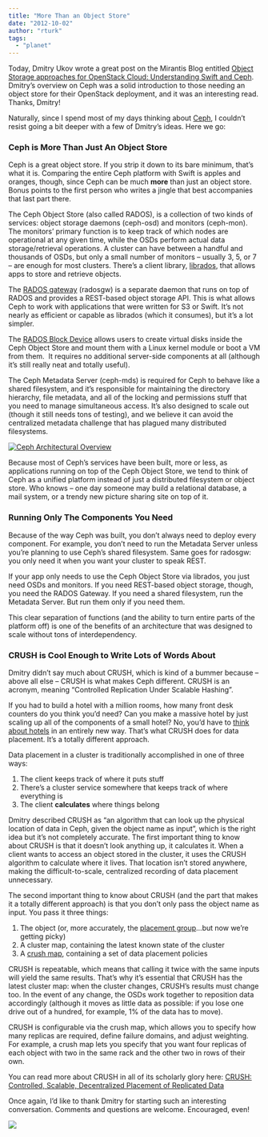 ```yaml
---
title: "More Than an Object Store"
date: "2012-10-02"
author: "rturk"
tags: 
  - "planet"
---
```


Today, Dmitry Ukov wrote a great post on the Mirantis Blog entitled [Object Storage approaches for OpenStack Cloud: Understanding Swift and Ceph](http://www.mirantis.com/blog/object-storage-openstack-cloud-swift-ceph/trackback/). Dmitry’s overview on Ceph was a solid introduction to those needing an object store for their OpenStack deployment, and it was an interesting read. Thanks, Dmitry!

Naturally, since I spend most of my days thinking about [Ceph](http://ceph.com), I couldn’t resist going a bit deeper with a few of Dmitry’s ideas. Here we go:

### Ceph is More Than Just An Object Store

Ceph is a great object store. If you strip it down to its bare minimum, that’s what it is. Comparing the entire Ceph platform with Swift is apples and oranges, though, since Ceph can be much **more** than just an object store. Bonus points to the first person who writes a jingle that best accompanies that last part there.

The Ceph Object Store (also called RADOS), is a collection of two kinds of services: object storage daemons (ceph-osd) and monitors (ceph-mon). The monitors’ primary function is to keep track of which nodes are operational at any given time, while the OSDs perform actual data storage/retrieval operations. A cluster can have between a handful and thousands of OSDs, but only a small number of monitors – usually 3, 5, or 7 – are enough for most clusters. There’s a client library, [librados](http://ceph.com/docs/master/api/librados/), that allows apps to store and retrieve objects.

The [RADOS gateway](http://ceph.com/docs/master/radosgw/) (radosgw) is a separate daemon that runs on top of RADOS and provides a REST-based object storage API. This is what allows Ceph to work with applications that were written for S3 or Swift. It’s not nearly as efficient or capable as librados (which it consumes), but it’s a lot simpler.

The [RADOS Block Device](http://ceph.com/docs/master/rbd/rbd/) allows users to create virtual disks inside the Ceph Object Store and mount them with a Linux kernel module or boot a VM from them.  It requires no additional server-side components at all (although it’s still really neat and totally useful).

The Ceph Metadata Server (ceph-mds) is required for Ceph to behave like a shared filesystem, and it’s responsible for maintaining the directory hierarchy, file metadata, and all of the locking and permissions stuff that you need to manage simultaneous access. It’s also designed to scale out (though it still needs tons of testing), and we believe it can avoid the centralized metadata challenge that has plagued many distributed filesystems.

[![](images/ceph-arch-overview1.png "Ceph Architectural Overview")](http://ceph.com/wp-content/uploads/2012/10/ceph-arch-overview1.png)

Because most of Ceph’s services have been built, more or less, as applications running on top of the Ceph Object Store, we tend to think of Ceph as a unified platform instead of just a distributed filesystem or object store. Who knows – one day someone may build a relational database, a mail system, or a trendy new picture sharing site on top of it.

### Running Only The Components You Need

Because of the way Ceph was built, you don’t always need to deploy every component. For example, you don’t need to run the Metadata Server unless you’re planning to use Ceph’s shared filesystem. Same goes for radosgw: you only need it when you want your cluster to speak REST.

If your app only needs to use the Ceph Object Store via librados, you just need OSDs and monitors. If you need REST-based object storage, though, you need the RADOS Gateway. If you need a shared filesystem, run the Metadata Server. But run them only if you need them.

This clear separation of functions (and the ability to turn entire parts of the platform off) is one of the benefits of an architecture that was designed to scale without tons of interdependency.

### CRUSH is Cool Enough to Write Lots of Words About

Dmitry didn’t say much about CRUSH, which is kind of a bummer because – above all else – CRUSH is what makes Ceph different. CRUSH is an acronym, meaning “Controlled Replication Under Scalable Hashing”.

If you had to build a hotel with a million rooms, how many front desk counters do you think you’d need? Can you make a massive hotel by just scaling up all of the components of a small hotel? No, you’d have to [think about hotels](http://www.youtube.com/watch?v=xRCEHI2pStI) in an entirely new way. That’s what CRUSH does for data placement. It’s a totally different approach.

Data placement in a cluster is traditionally accomplished in one of three ways:

1. The client keeps track of where it puts stuff
2. There’s a cluster service somewhere that keeps track of where everything is
3. The client **calculates** where things belong

Dmitry described CRUSH as “an algorithm that can look up the physical location of data in Ceph, given the object name as input”, which is the right idea but it’s not completely accurate. The first important thing to know about CRUSH is that it doesn’t look anything up, it calculates it. When a client wants to access an object stored in the cluster, it uses the CRUSH algorithm to calculate where it lives. That location isn’t stored anywhere, making the difficult-to-scale, centralized recording of data placement unnecessary.

The second important thing to know about CRUSH (and the part that makes it a totally different approach) is that you don’t only pass the object name as input. You pass it three things:

1. The object (or, more accurately, the [placement group](http://ceph.com/docs/master/cluster-ops/placement-groups/)…but now we’re getting picky)
2. A cluster map, containing the latest known state of the cluster
3. A [crush map](http://ceph.com/docs/master/cluster-ops/crush-map/), containing a set of data placement policies

CRUSH is repeatable, which means that calling it twice with the same inputs will yield the same results. That’s why it’s essential that CRUSH has the latest cluster map: when the cluster changes, CRUSH’s results must change too. In the event of any change, the OSDs work together to reposition data accordingly (although it moves as little data as possible: if you lose one drive out of a hundred, for example, 1% of the data has to move).

CRUSH is configurable via the crush map, which allows you to specify how many replicas are required, define failure domains, and adjust weighting. For example, a crush map lets you specify that you want four replicas of each object with two in the same rack and the other two in rows of their own.

You can read more about CRUSH in all of its scholarly glory here: [CRUSH: Controlled, Scalable, Decentralized Placement of Replicated Data](http://ceph.newdream.net/papers/weil-crush-sc06.pdf)

Once again, I’d like to thank Dmitry for starting such an interesting conversation. Comments and questions are welcome. Encouraged, even!

![](http://track.hubspot.com/__ptq.gif?a=268973&k=14&bu=http://ceph.com&r=http://ceph.com/community/more-than-an-object-store/&bvt=rss&p=wordpress)
